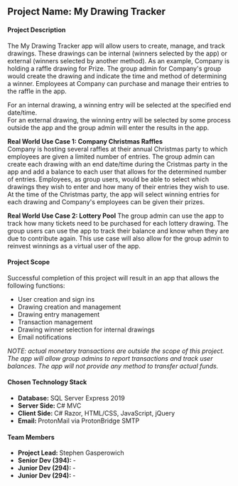 <h2>Project Name: My Drawing Tracker</h2>

<h4>Project Description</h4>  
<p>
	The My Drawing Tracker app will allow users to create, manage, and track drawings. These drawings can be internal (winners selected by the app) or external (winners selected by another method). As an example, Company is holding a raffle drawing for Prize. The group admin for Company's group would create the drawing and indicate the time and method of determining a winner. Employees at Company can purchase and manage their entries to the raffle in the app. 
</p>
<p>
	For an internal drawing, a winning entry will be selected at the specified end date/time. <br />
	For an external drawing, the winning entry will be selected by some process outside the app and the group admin will enter the results in the app.
</p>
<p>
	<b>Real World Use Case 1: Company Christmas Raffles</b> <br />
	Company is hosting several raffles at their annual Christmas party to which employees are given a limited  number of entries. The group admin can create each drawing with an end date/time during the Cristmas party in the app and add a balance to each user that allows for the determined number of entries. Employees, as group users, would be able to select which drawings they wish to enter and how many of their  entries they wish to use. At the time of the Christmas party, the app will select winning entries for each  drawing and Company's employees can be given their prizes. 
</p>
<p>
	<b>Real World Use Case 2: Lottery Pool</b>
	The group admin can use the app to track how many tickets need to be purchased for each lottery drawing.
	The group users can use the app to track their balance and know when they are due to contribute again.
	This use case will also allow for the group admin to reinvest winnings as a virtual user of the app. 
</p>
<h4>Project Scope </h4>
	<p>
	Successful completion of this project will result in an app that allows the following functions: <br/ >
<ul>
	<li>User creation and sign ins</li>
	<li>Drawing creation and management</li>  
	<li>Drawing entry management</li>
	<li>Transaction management</li>
	<li>Drawing winner selection for internal drawings</li>
	<li>Email notifications</li>
</ul>
</p>
<p>
	<i>NOTE: actual monetary transactions are outside the scope of this project. The app will allow group admins to report transactions and track user balances. The app will not provide any method to transfer actual funds.</i>
</p>


<h4>Chosen Technology Stack</h4>
<ul>
	<li><b>Database: </b>SQL Server Express 2019</li>
	<li><b>Server Side: </b>C# MVC</li>
	<li><b>Client Side: </b>C# Razor, HTML/CSS, JavaScript, jQuery</li>
	<li><b>Email: </b>ProtonMail via ProtonBridge SMTP</li>
</ul>

<h4>Team Members</h4>
<ul>
	<li><b>Project Lead: </b> Stephen Gasperowich</li>
	<li><b>Senior Dev (394): </b> - </li>
	<li><b>Junior Dev (294): </b> - </li>
	<li><b>Junior Dev (294): </b> - </li> 
	</ul>
